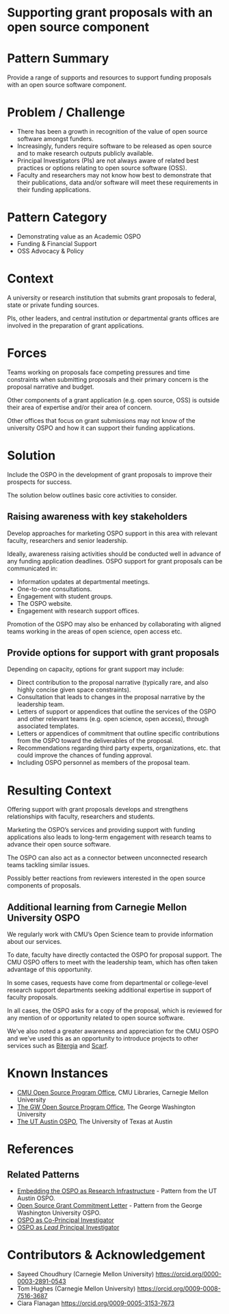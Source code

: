 # Supporting grant proposals with an open source component

# Pattern Summary

Provide a range of supports and resources to support funding proposals with an open source software component.

# Problem / Challenge

* There has been a growth in recognition of the value of open source software amongst funders.
* Increasingly, funders require software to be released as open source and to make research outputs publicly available.
* Principal Investigators (PIs) are not always aware of related best practices or options relating to open source software (OSS).
* Faculty and researchers may not know how best to demonstrate that their publications, data and/or software will meet these requirements in their funding applications.

# Pattern Category

* Demonstrating value as an Academic OSPO
* Funding & Financial Support
* OSS Advocacy & Policy
  
# Context

A university or research institution that submits grant proposals to federal, state or private funding sources.

PIs, other leaders, and central institution or departmental grants offices are involved in the preparation of grant applications.

# Forces

Teams working on proposals face competing pressures and time constraints when submitting proposals and their primary concern is the proposal narrative and budget. 

Other components of a grant application (e.g. open source, OSS) is outside their area of expertise and/or their area of concern.

Other offices that focus on grant submissions may not know of the university OSPO and how it can support their funding applications. 

# Solution

Include the OSPO in the development of grant proposals to improve their prospects for success.

The solution below outlines basic core activities to consider.

## Raising awareness with key stakeholders

Develop approaches for marketing OSPO support in this area with relevant faculty, researchers and senior leadership. 

Ideally, awareness raising activities should be conducted well in advance of any funding application deadlines. OSPO support for grant proposals can be communicated in:

* Information updates at departmental meetings.
* One-to-one consultations.
* Engagement with student groups.
* The OSPO website.
* Engagement with research support offices.

Promotion of the OSPO may also be enhanced by collaborating with aligned teams working in the areas of open science, open access etc.

## Provide options for support with grant proposals

Depending on capacity, options for grant support may include:

* Direct contribution to the proposal narrative (typically rare, and also highly concise given space constraints).
* Consultation that leads to changes in the proposal narrative by the leadership team.
* Letters of support or appendices that outline the services of the OSPO and other relevant teams (e.g. open science, open access), through associated templates.
* Letters or appendices of commitment that outline specific contributions from the OSPO toward the deliverables of the proposal.
* Recommendations regarding third party experts, organizations, etc. that could improve the chances of funding approval. 
* Including OSPO personnel as members of the proposal team.

# Resulting Context

Offering support with grant proposals develops and strengthens relationships with faculty, researchers and students.

Marketing the OSPO’s services and providing support with funding applications also leads to long-term engagement with research teams to advance their open source software.

The OSPO can also act as a connector between unconnected research teams tackling similar issues.  

Possibly better reactions from reviewers interested in the open source components of proposals.

## Additional learning from Carnegie Mellon University OSPO

We regularly work with CMU’s Open Science team to provide information about our services.

To date, faculty have directly contacted the OSPO for proposal support. The CMU OSPO offers to meet with the leadership team, which has often taken advantage of this opportunity. 

In some cases, requests have come from departmental or college-level research support departments seeking additional expertise in support of faculty proposals. 

In all cases, the OSPO asks for a copy of the proposal, which is reviewed for any mention of or opportunity related to open source software. 

We’ve also noted a greater awareness and appreciation for the CMU OSPO and we’ve used this as an opportunity to introduce projects to other services such as [Bitergia](https://bitergia.com/) and [Scarf](https://about.scarf.sh/).

# Known Instances

* [CMU Open Source Program Office](https://www.library.cmu.edu/services/ospo), CMU Libraries, Carnegie Mellon University
* [The GW Open Source Program Office](https://ospo.gwu.edu/), The George Washington University
* [The UT Austin OSPO](https://opensource.utexas.edu/), The University of Texas at Austin

# References

## Related Patterns
* [Embedding the OSPO as Research Infrastructure](https://github.com/CURIOSSorg/curioss-patterns/blob/main/embedding-the-ospo-as-research-infrastructure.md) - Pattern from the UT Austin OSPO.
* [Open Source Grant Commitment Letter](https://github.com/CURIOSSorg/curioss-patterns/blob/main/open-source-grant-commitment-letter.md) - Pattern from the George Washington University OSPO.
* [OSPO as Co-Principal Investigator](https://github.com/CURIOSSorg/curioss-patterns/blob/main/ospo-as-co-principal-investigator.md)
* [OSPO as *Lead* Principal Investigator](https://github.com/CURIOSSorg/curioss-patterns/blob/main/ospo-as-lead-principal-investigator.md)

# Contributors & Acknowledgement
* Sayeed Choudhury (Carnegie Mellon University) https://orcid.org/0000-0003-2891-0543
* Tom Hughes (Carnegie Mellon University) https://orcid.org/0009-0008-7516-3687
* Ciara Flanagan https://orcid.org/0009-0005-3153-7673

